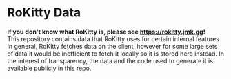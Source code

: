 # RoKitty Data
**If you don't know what RoKitty is, please see https://rokitty.jmk.gg!**  
This repository contains data that RoKitty uses for certain internal features.  
In general, RoKitty fetches data on the client, however for some large sets of data it would be inefficient to fetch it locally so it is stored here instead. 
In the interest of transparency, the data and the code used to generate it is available publicly in this repo.
